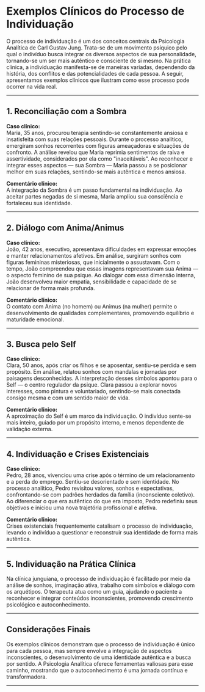 
# Exemplos Clínicos do Processo de Individuação

O processo de individuação é um dos conceitos centrais da Psicologia Analítica de Carl Gustav Jung. Trata-se de um movimento psíquico pelo qual o indivíduo busca integrar os diversos aspectos de sua personalidade, tornando-se um ser mais autêntico e consciente de si mesmo. Na prática clínica, a individuação manifesta-se de maneiras variadas, dependendo da história, dos conflitos e das potencialidades de cada pessoa. A seguir, apresentamos exemplos clínicos que ilustram como esse processo pode ocorrer na vida real.

---

## 1. **Reconciliação com a Sombra**

**Caso clínico:**  
Maria, 35 anos, procurou terapia sentindo-se constantemente ansiosa e insatisfeita com suas relações pessoais. Durante o processo analítico, emergiram sonhos recorrentes com figuras ameaçadoras e situações de confronto. A análise revelou que Maria reprimia sentimentos de raiva e assertividade, considerados por ela como "inaceitáveis". Ao reconhecer e integrar esses aspectos — sua Sombra — Maria passou a se posicionar melhor em suas relações, sentindo-se mais autêntica e menos ansiosa.

**Comentário clínico:**  
A integração da Sombra é um passo fundamental na individuação. Ao aceitar partes negadas de si mesma, Maria ampliou sua consciência e fortaleceu sua identidade.

---

## 2. **Diálogo com Anima/Animus**

**Caso clínico:**  
João, 42 anos, executivo, apresentava dificuldades em expressar emoções e manter relacionamentos afetivos. Em análise, surgiram sonhos com figuras femininas misteriosas, que inicialmente o assustavam. Com o tempo, João compreendeu que essas imagens representavam sua Anima — o aspecto feminino de sua psique. Ao dialogar com essa dimensão interna, João desenvolveu maior empatia, sensibilidade e capacidade de se relacionar de forma mais profunda.

**Comentário clínico:**  
O contato com Anima (no homem) ou Animus (na mulher) permite o desenvolvimento de qualidades complementares, promovendo equilíbrio e maturidade emocional.

---

## 3. **Busca pelo Self**

**Caso clínico:**  
Clara, 50 anos, após criar os filhos e se aposentar, sentiu-se perdida e sem propósito. Em análise, relatou sonhos com mandalas e jornadas por paisagens desconhecidas. A interpretação desses símbolos apontou para o Self — o centro regulador da psique. Clara passou a explorar novos interesses, como pintura e voluntariado, sentindo-se mais conectada consigo mesma e com um sentido maior de vida.

**Comentário clínico:**  
A aproximação do Self é um marco da individuação. O indivíduo sente-se mais inteiro, guiado por um propósito interno, e menos dependente de validação externa.

---

## 4. **Individuação e Crises Existenciais**

**Caso clínico:**  
Pedro, 28 anos, vivenciou uma crise após o término de um relacionamento e a perda do emprego. Sentiu-se desorientado e sem identidade. No processo analítico, Pedro revisitou valores, sonhos e expectativas, confrontando-se com padrões herdados da família (inconsciente coletivo). Ao diferenciar o que era autêntico do que era imposto, Pedro redefiniu seus objetivos e iniciou uma nova trajetória profissional e afetiva.

**Comentário clínico:**  
Crises existenciais frequentemente catalisam o processo de individuação, levando o indivíduo a questionar e reconstruir sua identidade de forma mais autêntica.

---

## 5. **Individuação na Prática Clínica**

Na clínica junguiana, o processo de individuação é facilitado por meio da análise de sonhos, imaginação ativa, trabalho com símbolos e diálogo com os arquétipos. O terapeuta atua como um guia, ajudando o paciente a reconhecer e integrar conteúdos inconscientes, promovendo crescimento psicológico e autoconhecimento.

---

## **Considerações Finais**

Os exemplos clínicos demonstram que o processo de individuação é único para cada pessoa, mas sempre envolve a integração de aspectos inconscientes, o desenvolvimento de uma identidade autêntica e a busca por sentido. A Psicologia Analítica oferece ferramentas valiosas para esse caminho, mostrando que o autoconhecimento é uma jornada contínua e transformadora.

---
```